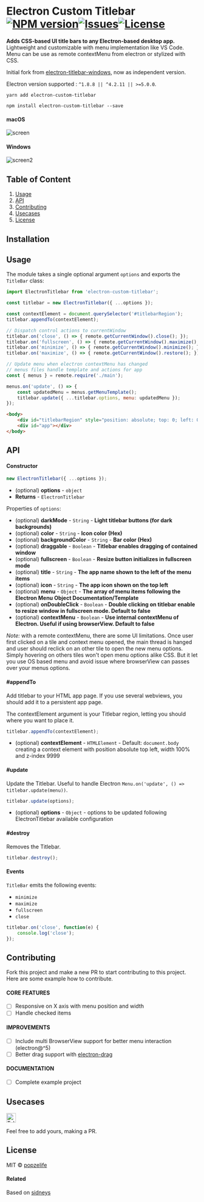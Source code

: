 
# Electron Custom Titlebar [![NPM version](https://img.shields.io/npm/v/electron-custom-titlebar)](https://www.npmjs.com/package/electron-custom-titlebar)[![Issues](https://img.shields.io/github/issues/popzelife/electron-custom-titlebar)](https://github.com/popzelife/electron-custom-titlebar/issues)[![License](https://img.shields.io/npm/l/electron-custom-titlebar)](https://github.com/popzelife/electron-custom-titlebar/blob/master/LICENSE)

**Adds CSS-based UI title bars to any Electron-based desktop app.** Lightweight and customizable with menu implementation like VS Code. Menu can be use as remote contextMenu from electron or stylized with CSS.

Initial fork from [electron-titlebar-windows](https://github.com/sidneys/electron-titlebar-windows), now as independent version.

Electron version supported : `^1.8.8 || ^4.2.11 || >=5.0.0`.

```
yarn add electron-custom-titlebar

npm install electron-custom-titlebar --save
```

#### macOS
![screen](https://raw.githubusercontent.com/popzelife/electron-custom-titlebar/master/screen.png)
#### Windows
![screen2](https://raw.githubusercontent.com/popzelife/electron-custom-titlebar/master/screen2.png)

## Table of Content

1. [Usage](#usage)
2. [API](#api)
3. [Contributing](#contributing)
4. [Usecases](#usecases)
5. [License](#license)

## Installation


## Usage

The module takes a single optional argument `options` and exports the `TitleBar` class:

```js
import ElectronTitlebar from 'electron-custom-titlebar';

const titlebar = new ElectronTitlebar({ ...options });

const contextElement = document.querySelector('#titlebarRegion');
titlebar.appendTo(contextElement);

// Dispatch control actions to currentWindow
titlebar.on('close', () => { remote.getCurrentWindow().close(); });
titlebar.on('fullscreen', () => { remote.getCurrentWindow().maximize(); });
titlebar.on('minimize', () => { remote.getCurrentWindow().minimize(); });
titlebar.on('maximize', () => { remote.getCurrentWindow().restore(); });

// Update menu when electron contextMenu has changed
// menus files handle template and actions for app
const { menus } = remote.require('./main');

menus.on('update', () => {
    const updatedMenu = menus.getMenuTemplate();
    titlebar.update({ ...titlebar.options, menu: updatedMenu });
});
```

```html
<body>
    <div id="titlebarRegion" style="position: absolute; top: 0; left: 0; width: 100%; z-index: 5"></div>
    <div id="app"></div>
</body>
```

## API

#### Constructor

```js
new ElectronTitlebar({ ...options });
```

 - (optional) **options** - `object`
 - **Returns** - `ElectronTitlebar`

Properties of `options`:
 - (optional) **darkMode** - `String` - **Light titlebar buttons (for dark backgrounds)**
 - (optional) **color** - `String` - **Icon color (Hex)**
 - (optional) **backgroundColor** - `String` - **Bar color (Hex)**
 - (optional) **draggable** - `Boolean` - **Titlebar enables dragging of contained window**
 - (optional) **fullscreen** - `Boolean` - **Resize button initializes in fullscreen mode**
 - (optional) **title** - `String` - **The app name shown to the left of the menu items**
 - (optional) **icon** - `String` - **The app icon shown on the top left**
 - (optional) **menu** - `Object` - **The array of menu items following the Electron Menu Object Documentation/Template**
 - (optional) **onDoubleClick** - `Boolean` - **Double clicking on titlebar enable to resize window in fullscreen mode. Default to false**
 - (optional) **contextMenu** - `Boolean` - **Use internal contextMenu of Electron. Useful if using browserView. Default to false**

*Note:* with a remote contextMenu, there are some UI limitations. Once user first clicked on a tile and context menu opened, the main thread is hanged and user should reclick on an other tile to open the new menu options. Simply hovering on others tiles won't open menu options alike CSS. But it let you use OS based menu and avoid issue where browserView can passes over your menus options.

#### #appendTo

Add titlebar to your HTML app page. If you use several webviews, you should add it to a persistent app page.

The contextElement argument is your Titlebar region, letting you should where you want to place it.

```js
titlebar.appendTo(contextElement);
```

 - (optional) **contextElement** - `HTMLElement` - Default: `document.body` creating a context element with position absolute top left, width 100% and z-index 9999

#### #update

Update the Titlebar. Useful to handle Electron `Menu.on('update', () => titlebar.update(menu))`.

```js
titlebar.update(options);
```

 - (optional) **options** - `Object` - options to be updated following ElectronTitlebar available configuration

#### #destroy

Removes the Titlebar.

```js
titlebar.destroy();
```

#### Events

`TitleBar` emits the following events:

- `minimize`
- `maximize`
- `fullscreen`
- `close`

```js
titlebar.on('close', function(e) {
    console.log('close');
});
```

## Contributing

Fork this project and make a new PR to start contributing to this project. Here are some example how to contribute.

#### CORE FEATURES

- [ ] Responsive on X axis with menu position and width
- [ ] Handle checked items

#### IMPROVEMENTS

- [ ] Include multi BrowserView support for better menu interaction (electron@^5)
- [ ] Better drag support with [electron-drag](https://www.npmjs.com/package/electron-drag)

#### DOCUMENTATION

- [ ] Complete example project

## Usecases
<a href="https://www.talkspirit.com/desktop"><img title="Talkspirit App Desktop" src="https://www.talkspirit.com/images/logo_talkspirit.png" alt="Talkspirit App Desktop" height="25"/></a>


Feel free to add yours, making a PR.

## License

MIT © [popzelife](https://taurus.sh)

#### Related

Based on [sidneys](http://sidneys.github.io)
